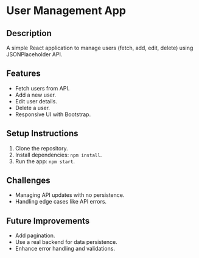 # User Management App

## Description

A simple React application to manage users (fetch, add, edit, delete) using JSONPlaceholder API.

## Features

- Fetch users from API.
- Add a new user.
- Edit user details.
- Delete a user.
- Responsive UI with Bootstrap.

## Setup Instructions

1. Clone the repository.
2. Install dependencies: `npm install`.
3. Run the app: `npm start`.

## Challenges

- Managing API updates with no persistence.
- Handling edge cases like API errors.

## Future Improvements

- Add pagination.
- Use a real backend for data persistence.
- Enhance error handling and validations.
